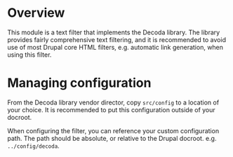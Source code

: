 # Overview

This module is a text filter that implements the Decoda library. The library provides fairly comprehensive text filtering, and it is recommended to avoid use of most Drupal core HTML filters, e.g. automatic link generation, when using this filter.

# Managing configuration

From the Decoda library vendor director, copy `src/config` to a location of your choice. It is recommended to put this configuration outside of your docroot.

When configuring the filter, you can reference your custom configuration path. The path should be absolute, or relative to the Drupal docroot. e.g. `../config/decoda`.